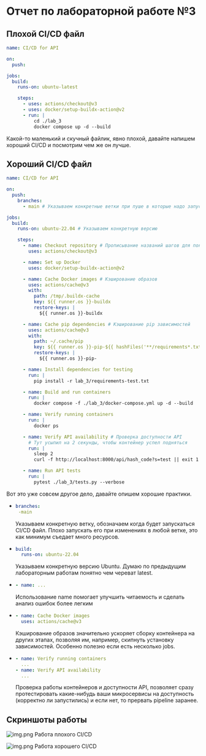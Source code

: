 # Отчет по лабораторной работе №3

## Плохой CI/CD файл
```yaml
name: CI/CD for API

on:
  push:

jobs:
  build:
    runs-on: ubuntu-latest

    steps:
      - uses: actions/checkout@v3
      - uses: docker/setup-buildx-action@v2
      - run: |
          cd ./lab_3
          docker compose up -d --build
```

Какой-то маленький и скучный файлик, явно плохой, давайте напишем хороший CI/CD и посмотрим чем же он лучше.

## Хороший CI/CD файл
```yaml
name: CI/CD for API

on:
  push:
    branches:
      - main # Указываем конкретные ветки при пуше в которые надо запускать pipeline

jobs:
  build:
    runs-on: ubuntu-22.04 # Указываем конкретную версию

    steps:
      - name: Checkout repository # Прописывание названий шагов для понятности
        uses: actions/checkout@v3

      - name: Set up Docker
        uses: docker/setup-buildx-action@v2

      - name: Cache Docker images # Кэширование образов
        uses: actions/cache@v3
        with:
          path: /tmp/.buildx-cache
          key: ${{ runner.os }}-buildx
          restore-keys: |
            ${{ runner.os }}-buildx

      - name: Cache pip dependencies # Кэширование pip зависимостей
        uses: actions/cache@v3
        with:
          path: ~/.cache/pip
          key: ${{ runner.os }}-pip-${{ hashFiles('**/requirements*.txt') }}
          restore-keys: |
            ${{ runner.os }}-pip-

      - name: Install dependencies for testing
        run: |
          pip install -r lab_3/requirements-test.txt

      - name: Build and run containers
        run: |
          docker compose -f ./lab_3/docker-compose.yml up -d --build

      - name: Verify running containers
        run: |
          docker ps

      - name: Verify API availability # Проверка доступности API
        # Тут усыпил на 2 секунды, чтобы контейнер успел подняться
        run: |
          sleep 2 
          curl -f http://localhost:8000/api/hash_code?s=test || exit 1

      - name: Run API tests
        run: |
          pytest ./lab_3/tests.py --verbose
```

Вот это уже совсем другое дело, давайте опишем хорошие практики.

* ```yaml
  branches:
   -main
  ```
  Указываем конкретную ветку, обозначаем когда будет запускаться CI/CD файл. Плохо запускать его при изменениях в любой ветке, это как минимум съедает много ресурсов.
* ```yaml
  build:
    runs-on: ubuntu-22.04
  ```
  Указываем конкретную версию Ubuntu. Думаю по предыдущим лабораторным работам понятно чем череват latest.
* ```yaml
  - name: ...
  ```
  Использование name помогает улучшить читаемость и сделать анализ ошибок более легким
* ```yaml
  - name: Cache Docker images
    uses: actions/cache@v3
  ```
  Кэширование образов значительно ускоряет сборку контейнера на других этапах, позволяя им, например, скипнуть установку зависимостей. Особенно полезно если есть несколько jobs.
* ```yaml
  - name: Verify running containers
    ...
  - name: Verify API availability
    ...
  ```
  Проверка работы контейнеров и доступности API, позволяет сразу протестировать какие-нибудь ваши микросервисы на доступность (корректно ли запустились) и если нет, то прервать pipeline заранее.

## Скриншоты работы

![img.png](pics/bad.png)
Работа плохого CI/CD

![img.png](pics/good.png)
Работа хорошего CI/CD

